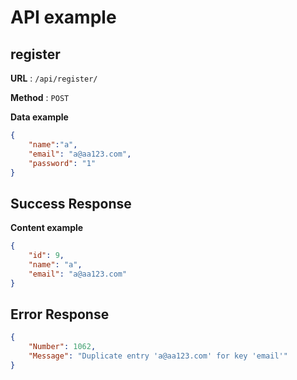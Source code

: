 # API example

## register

**URL** : `/api/register/`

**Method** : `POST`

**Data example**

```json
{
    "name":"a",
    "email": "a@aa123.com",
    "password": "1"
}
```

## Success Response

**Content example**

```json
{
    "id": 9,
    "name": "a",
    "email": "a@aa123.com"
}
```

## Error Response


```json
{
    "Number": 1062,
    "Message": "Duplicate entry 'a@aa123.com' for key 'email'"
}
```
